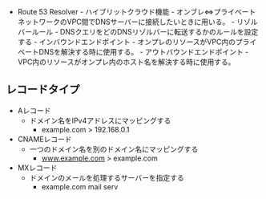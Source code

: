   - Route 53 Resolver
        - ハイブリットクラウド機能
            - オンブレ⇔プライベートネットワークのVPC間でDNSサーバーに接続したいときに用いる。
            - リゾルバールール
                - DNSクエリをどのDNSリゾルバーに転送するかのルールを設定する
            - インバウンドエンドポイント
                - オンプレのリソースがVPC内のプライベートDNSを解決する時に使用する。
            - アウトバウンドエンドポイント
                - VPC内のリソースがオンプレ内のホスト名を解決する時に使用する。

## レコードタイプ
- Aレコード
	- ドメイン名をIPv4アドレスにマッピングする
		- example.com > 192.168.0.1
- CNAMEレコード
	- 一つのドメイン名を別のドメイン名にマッピングする
		- www.example.com > example.com
- MXレコード
	- ドメインのメールを処理するサーバーを指定する
		- example.com mail serv